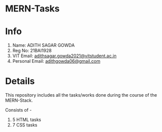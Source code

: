 # MERN-Tasks

# Info
1) Name: ADITH SAGAR GOWDA
2) Reg No: 21BAI1928
3) VIT Email: adithsagar.gowda2021@vitstudent.ac.in
4) Personal Email: adithgowda06@gmail.com

# Details
This repository includes all the tasks/works done during the course of the MERN-Stack.

Consists of - 
1) 5 HTML tasks
2) 7 CSS tasks
